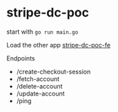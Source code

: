 # stripe-dc-poc

start with `go run main.go` 

Load the other app [stripe-dc-poc-fe](https://github.com/johnatteachable/stripe-dc-poc-fe)

Endpoints
  - /create-checkout-session
  - /fetch-account
  - /delete-account
  - /update-account
  - /ping
